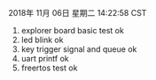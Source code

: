 
2018年 11月 06日 星期二 14:22:58 CST
1. explorer board basic test ok
2. led blink ok
3. key trigger signal and queue ok
4. uart printf ok
5. freertos test ok
